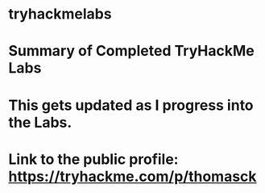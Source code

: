 # tryhackmelabs
# Summary of Completed TryHackMe Labs
# This gets updated as I progress into the Labs.
# Link to the public profile: https://tryhackme.com/p/thomasck
